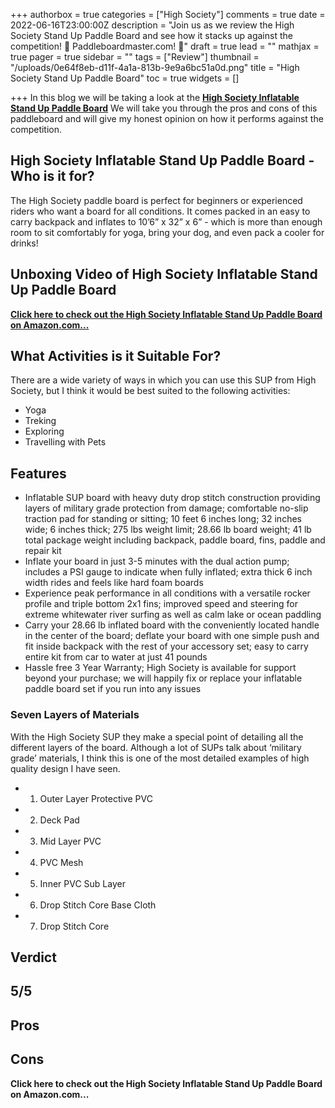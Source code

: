 +++
authorbox = true
categories = ["High Society"]
comments = true
date = 2022-06-16T23:00:00Z
description = "Join us as we review the High Society Stand Up Paddle Board and see how it stacks up against the competition! 🛶 Paddleboardmaster.com! 🛶"
draft = true
lead = ""
mathjax = true
pager = true
sidebar = ""
tags = ["Review"]
thumbnail = "/uploads/0e64f8eb-d11f-4a1a-813b-9e9a6bc51a0d.png"
title = "High Society Stand Up Paddle Board"
toc = true
widgets = []

+++
In this blog we will be taking a look at the [**High Society Inflatable Stand Up Paddle Board**](#)  We will take you through the pros and cons of this paddleboard and will give my honest opinion on how it performs against the competition.

## High Society Inflatable Stand Up Paddle Board - Who is it for?

The High Society paddle board is perfect for beginners or experienced riders who want a board for all conditions. It comes packed in an easy to carry backpack and inflates to 10’6” x 32” x 6” - which is more than enough room to sit comfortably for yoga, bring your dog, and even pack a cooler for drinks!

## Unboxing Video of High Society Inflatable Stand Up Paddle Board

[**Click here to check out the High Society Inflatable Stand Up Paddle Board on Amazon.com...**](#)

## What Activities is it Suitable For?

There are a wide variety of ways in which you can use this SUP from High Society, but I think it would be best suited to the following activities:

* Yoga
* Treking
* Exploring
* Travelling with Pets

## Features

* Inflatable SUP board with heavy duty drop stitch construction providing layers of military grade protection from damage; comfortable no-slip traction pad for standing or sitting; 10 feet 6 inches long; 32 inches wide; 6 inches thick; 275 lbs weight limit; 28.66 lb board weight; 41 lb total package weight including backpack, paddle board, fins, paddle and repair kit
* Inflate your board in just 3-5 minutes with the dual action pump; includes a PSI gauge to indicate when fully inflated; extra thick 6 inch width rides and feels like hard foam boards
* Experience peak performance in all conditions with a versatile rocker profile and triple bottom 2x1 fins; improved speed and steering for extreme whitewater river surfing as well as calm lake or ocean paddling
* Carry your 28.66 lb inflated board with the conveniently located handle in the center of the board; deflate your board with one simple push and fit inside backpack with the rest of your accessory set; easy to carry entire kit from car to water at just 41 pounds
* Hassle free 3 Year Warranty; High Society is available for support beyond your purchase; we will happily fix or replace your inflatable paddle board set if you run into any issues

### Seven Layers of Materials

With the High Society SUP they make a special point of detailing all the different layers of the board.  Although a lot of SUPs talk about ‘military grade’ materials, I think this is one of the most detailed examples of high quality design I have seen.

* 1. Outer Layer Protective PVC
* 2. Deck Pad
* 3. Mid Layer PVC
* 4. PVC Mesh
* 5. Inner PVC Sub Layer
* 6. Drop Stitch Core Base Cloth
* 7. Drop Stitch Core

## Verdict

## 5/5

## Pros

## Cons

**Click here to check out the High Society Inflatable Stand Up Paddle Board on Amazon.com...**